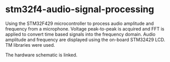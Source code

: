 # stm32f4-audio-signal-processing
Using the STM32F429 microcontroller to process audio amplitude and frequency from a microphone. Voltage peak-to-peak is acquired and FFT is applied to convert time based signals into the frequency domain. Audio amplitude and frequency are displayed using the on-board STM32429 LCD. TM libraries were used.

The hardware schematic is linked.

